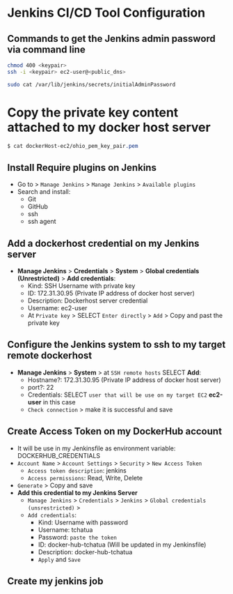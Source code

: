 # Jenkins CI/CD Tool Configuration

## Commands to get the Jenkins admin password via command line
```sh
chmod 400 <keypair>
ssh -i <keypair> ec2-user@<public_dns>

sudo cat /var/lib/jenkins/secrets/initialAdminPassword
```
# Copy the private key content attached to my docker host server 
```css
$ cat dockerHost-ec2/ohio_pem_key_pair.pem
```

## Install Require plugins on Jenkins
- Go to > `Manage Jenkins` > `Manage Jenkins`  > `Available plugins`
- Search and install:
    - Git 
    - GitHub 
    - ssh
    - ssh agent

<!-- ## Create a dedicated dockeradmin user on my dockerhost server
- add dockeradmin user in the sudoer file
- add dockeradmin user in the docker group
- On my dockerhost server:
    - Create a `dockeradmin` user and add it in the docker group
        - sudo useradd dockeradmin
        - sudo passwd dockeradmin
        - sudo visudo `dockeradmin  ALL=(ALL)       ALL`
        - sudo cat /etc/group | grep docker
        - id dockeradmin
        - sudo usermod -aG docker dockeradmin
        - sudo cat /etc/group | grep docker
- use dockeradmin user to generate his ssh key for the future authentication
```sh -->
<!-- su dockeradmin

id
uid=1001(dockeradmin) gid=1001(dockeradmin) groups=1001(dockeradmin),992(docker)

ssh-keygen -->
<!-- ``` -->

## Add a dockerhost credential on my Jenkins server
- **Manage Jenkins** > **Credentials** > **System** > **Global credentials (Unrestricted)** > **Add credentials**:
    - Kind: SSH Username with private key
    - ID: 172.31.30.95 (Private IP address of docker host server)
    - Description: Dockerhost server credential
    - Username: ec2-user
    - At `Private key` > SELECT `Enter directly` > `Add` > Copy and past the private key


## Configure the Jenkins system to ssh to my target remote dockerhost 
- **Manage Jenkins** > **System** > at `SSH remote hosts` SELECT **Add**:
    - Hostname?: 172.31.30.95 (Private IP address of docker host server)
    - port?: 22
    - Credentials: SELECT `user that will be use on my target EC2` **ec2-user** in this case
    - `Check connection` > make it is successful and save

<!-- ## To login into my docker host with ssh
```sh
ssh -i ohio_pem_key_pair.pem dockeradmin@18.191.242.47
ssh -i ohio_pem_key_pair.pem dockeradmin@3.128.189.18
``` -->

## Create Access Token on my DockerHub account
- It will be use in my Jenkinsfile as environment variable: DOCKERHUB_CREDENTIALS
- `Account Name` > `Account Settings` > `Security` > `New Access Token`
    - `Access token description`: jenkins
    - `Access permissions`: Read, Write, Delete
- `Generate` > Copy and save 
- **Add this credential to my Jenkins Server**
  - `Manage Jenkins` > `Credentials` > `Jenkins` > `Global credentials (unsrestricted)` >
  - `Add credentials`:
      - Kind: Username with password
      - Username: tchatua
      -  Password: `paste the token`
      -  ID: docker-hub-tchatua (Will be updated in my Jenkinsfile)
      -  Description: docker-hub-tchatua
      -  `Apply` and `Save`

## Create my jenkins job
